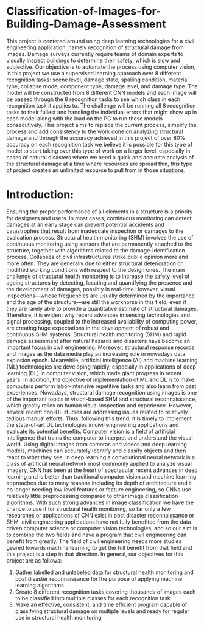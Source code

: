 # Classification-of-Images-for-Building-Damage-Assessment
This project is centered around using deep learning technologies for a civil engineering application, namely recognition of structural damage from images. Damage surveys currently require teams of domain experts to visually inspect buildings to determine their safety, which is slow and subjective. Our objective is to automate the process using computer vision, in this project we use a supervised learning approach over 8 different recognition tasks: scene level, damage state, spalling condition, material type, collapse mode, component type, damage level, and damage type. The model will be constructed from 8 different CNN models and each image will be passed through the 8 recognition tasks to see which class in each recognition task it applies to. The challenge will be running all 8 recognition tasks to their fullest and handling the individual errors that might show up in each model along with the load on the PC to run these models consecutively.
This project aims to replace the current process, simplify the process and add consistency to the work done on analyzing structural damage and through the accuracy achieved in this project of over 80% accuracy on each recognition task we believe it is possible for this type of model to start taking over this type of work on a larger level, especially in cases of natural disasters where we need a quick and accurate analysis of the structural damage at a time where resources are spread thin, this type of project creates an unlimited resource to pull from in those situations.

# Introduction:
Ensuring the proper performance of all elements in a structure is a priority for designers and users. In most cases, continuous monitoring can detect damages at an early stage can prevent potential accidents and catastrophes that result from inadequate inspection or damages to the evaluation process. Structural health monitoring (SHM) involves the use of continuous monitoring using sensors that are permanently attached to the structure, together with algorithms related to the damage-identification process.
Collapses of civil infrastructures strike public opinion more and more often. They are generally due to either structural deterioration or modified working conditions with respect to the design ones. The main challenge of structural health monitoring is to increase the safety level of ageing structures by detecting, locating and quantifying the presence and the development of damages, possibly in real-time
However, visual inspections—whose frequencies are usually determined by the importance and the age of the structure—are still the workhorse in this field, even if they are rarely able to provide a quantitative estimate of structural damages. Therefore, it is evident why recent advances in sensing technologies and signal processing, coupled to the increased availability of computing power, are creating huge expectations in the development of robust and continuous SHM systems.
Structural health monitoring (SHM) and rapid damage assessment after natural hazards and disasters have become an important focus in civil engineering. Moreover, structural response records and images as the data media play an increasing role in nowadays data explosion epoch. Meanwhile, artificial intelligence (AI) and machine learning (ML) technologies are developing rapidly, especially in applications of deep learning (DL) in computer vision, which made giant progress in recent years. 
In addition, the objective of implementation of ML and DL is to make computers perform labor-intensive repetitive tasks and also learn from past experiences. Nowadays, structural damage recognition using images is one of the important topics in vision-based SHM and structural reconnaissance, which greatly relies on human visual inspection and experience. However, several recent non-DL studies are addressing issues related to relatively tedious manual efforts.
Thus, following this trend, it is timely to implement the state-of-art DL technologies in civil engineering applications and evaluate its potential benefits.
Computer vision is a field of artificial intelligence that trains the computer to interpret and understand the visual world. Using digital images from cameras and videos and deep learning models, machines can accurately identify and classify objects and then react to what they see. In deep learning a convolutional neural network is a class of artificial neural network most commonly applied to analyze visual imagery, CNN has been at the heart of spectacular recent advances in deep learning and is better than traditional computer vision and machine learning approaches due to many reasons including its depth of architecture and it no longer needing low level features or feature engineering, so CNNs use relatively little preprocessing compared to other image classification algorithms.
With such strong advances in image classification we have the chance to use it for structural health monitoring, so far only a few researches or applications of CNN exist in post disaster reconnaissance or SHM, civil engineering applications have not fully benefited from the data driven computer science or computer vision technologies, and so our aim is to combine the two fields and have a program that civil engineering can benefit from greatly.
The field of civil engineering needs more studies geared towards machine learning to get the full benefit from that field and this project is a step in that direction.
In general, our objectives for this project are as follows: 
1.	Gather labelled and unlabeled data for structural health monitoring and post disaster reconnaissance for the purpose of applying machine learning algorithms
2.	Create 8 different recognition tasks covering thousands of images each to be classified into multiple classes for each recognition task
3.	Make an effective, consistent, and time efficient program capable of classifying structural damage on multiple levels and ready for regular use in structural health monitoring 
